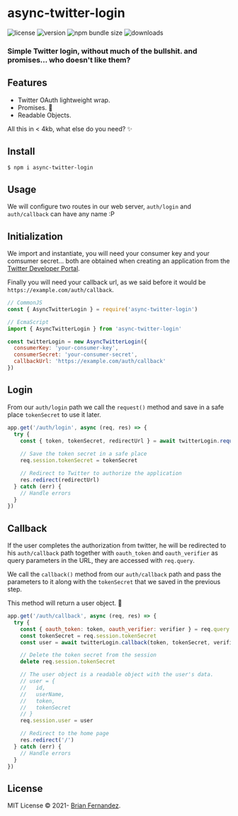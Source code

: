 # async-twitter-login

![license](https://img.shields.io/npm/l/async-twitter-login?style=flat-square) ![version](https://img.shields.io/npm/v/async-twitter-login?style=flat-square) ![npm bundle size](https://img.shields.io/bundlephobia/minzip/async-twitter-login?style=flat-square) ![downloads](https://img.shields.io/npm/dw/async-twitter-login?style=flat-square)

### Simple Twitter login, without much of the bullshit. and promises... who doesn't like them?

## Features

* Twitter OAuth lightweight wrap.
* Promises. 🎈
* Readable Objects.

All this in < 4kb, what else do you need? ✨

## Install

```console
$ npm i async-twitter-login
```

## Usage

We will configure two routes in our web server, `auth/login` and `auth/callback` can have any name :P

## Initialization

We import and instantiate, you will need your consumer key and your comsumer secret... both are obtained when creating an application from the [Twitter Developer Portal](https://developer.twitter.com/en/portal/dashboard).

Finally you will need your callback url, as we said before it would be `https://example.com/auth/callback`.

```js
// CommonJS
const { AsyncTwitterLogin } = require('async-twitter-login')

// EcmaScript
import { AsyncTwitterLogin } from 'async-twitter-login'

const twitterLogin = new AsyncTwitterLogin({
  consumerKey: 'your-consumer-key',
  consumerSecret: 'your-consumer-secret',
  callbackUrl: 'https://example.com/auth/callback'
})
```

## Login

From our `auth/login` path we call the `request()` method and save in a safe place `tokenSecret` to use it later.

```js
app.get('/auth/login', async (req, res) => {
  try {
    const { token, tokenSecret, redirectUrl } = await twitterLogin.request()
    
    // Save the token secret in a safe place
    req.session.tokenSecret = tokenSecret

    // Redirect to Twitter to authorize the application
    res.redirect(redirectUrl)
  } catch (err) {
    // Handle errors
  }
})
```

## Callback

If the user completes the authorization from twitter, he will be redirected to his `auth/callback` path together with `oauth_token` and `oauth_verifier` as query parameters in the URL, they are accessed with `req.query`.

We call the `callback()` method from our `auth/callback` path and pass the parameters to it along with the `tokenSecret` that we saved in the previous step.

This method will return a user object. 🧔

```js
app.get('/auth/callback', async (req, res) => {
  try {
    const { oauth_token: token, oauth_verifier: verifier } = req.query
    const tokenSecret = req.session.tokenSecret
    const user = await twitterLogin.callback(token, tokenSecret, verifier)

    // Delete the token secret from the session
    delete req.session.tokenSecret

    // The user object is a readable object with the user's data.
    // user = {
    //   id,
    //   userName,
    //   token,
    //   tokenSecret
    // }
    req.session.user = user

    // Redirect to the home page
    res.redirect('/')
  } catch (err) {
    // Handle errors
  }
})
```

## License

MIT License © 2021- [Brian Fernandez](https://twitter.com/br14n_sol).
